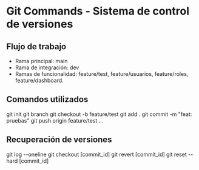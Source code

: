 # Git Commands - Sistema de control de versiones

## Flujo de trabajo

- Rama principal: main
- Rama de integración: dev
- Ramas de funcionalidad: feature/test, feature/usuarios, feature/roles, feature/dashboard.

## Comandos utilizados

git init
git branch
git checkout -b feature/test
git add .
git commit -m "feat: pruebas"
git push origin feature/test
...

## Recuperación de versiones

git log --oneline
git checkout [commit_id]
git revert [commit_id]
git reset --hard [commit_id]
